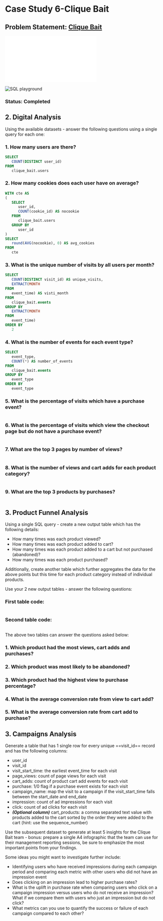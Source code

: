 # Case Study 6-Clique Bait

## Problem Statement: [Clique Bait](https://8weeksqlchallenge.com/case-study-6/)

![Schema file](SQLSchema/CaseStudy_6_Clique_Bait.sql)

![SQL playground](https://www.db-fiddle.com/f/jmnwogTsUE8hGqkZv9H7E8/17)

### Status: Completed

## 2. Digital Analysis

Using the available datasets - answer the following questions using a single query for each one:

### 1. How many users are there?

```sql
SELECT
   COUNT(DISTINCT user_id) 
FROM
   clique_bait.users
```

### 2. How many cookies does each user have on average?

```sql
WITH cte AS 
(
   SELECT
      user_id,
      COUNT(cookie_id) AS nocookie 
   FROM
      clique_bait.users 
   GROUP BY
      user_id 
)
SELECT
   round(AVG(nocookie), 0) AS avg_cookies 
FROM
   cte
```

### 3. What is the unique number of visits by all users per month?

```sql
SELECT
   COUNT(DISTINCT visit_id) AS unique_visits,
   EXTRACT(MONTH 
FROM
   event_time) AS visti_month 
FROM
   clique_bait.events 
GROUP BY
   EXTRACT(MONTH 
FROM
   event_time) 
ORDER BY
   2 
```

### 4. What is the number of events for each event type?

```sql
SELECT
   event_type,
   COUNT(*) AS number_of_events 
FROM
   clique_bait.events 
GROUP BY
   event_type 
ORDER BY
   event_type
```

### 5. What is the percentage of visits which have a purchase event?

```sql

```

### 6. What is the percentage of visits which view the checkout page but do not have a purchase event?

```sql

```

### 7. What are the top 3 pages by number of views?

```sql

```

### 8. What is the number of views and cart adds for each product category?

```sql

```

### 9. What are the top 3 products by purchases?

```sql

```

## 3. Product Funnel Analysis

Using a single SQL query - create a new output table which has the following details:

* How many times was each product viewed?
* How many times was each product added to cart?
* How many times was each product added to a cart but not purchased (abandoned)?
* How many times was each product purchased?

Additionally, create another table which further aggregates the data for the above points but this time for each product category instead of individual products.

Use your 2 new output tables - answer the following questions:

### First table code:

```sql

```

### Second table code: 

```sql

```

The above two tables can answer the questions asked below:
### 1. Which product had the most views, cart adds and purchases?
### 2. Which product was most likely to be abandoned?
### 3. Which product had the highest view to purchase percentage?
### 4. What is the average conversion rate from view to cart add?
### 5. What is the average conversion rate from cart add to purchase?

## 3. Campaigns Analysis

Generate a table that has 1 single row for every unique ==visit_id== record and has the following columns:

* user_id
* visit_id
* visit_start_time: the earliest event_time for each visit
* page_views: count of page views for each visit
* cart_adds: count of product cart add events for each visit
* purchase: 1/0 flag if a purchase event exists for each visit
* campaign_name: map the visit to a campaign if the visit_start_time falls between the start_date and end_date
* impression: count of ad impressions for each visit
* click: count of ad clicks for each visit
* ***(Optional column)*** cart_products: a comma separated text value with products added to the cart sorted by the order they were added to the cart (hint: use the sequence_number)

Use the subsequent dataset to generate at least 5 insights for the Clique Bait team - bonus: prepare a single A4 infographic that the team can use for their management reporting sessions, be sure to emphasize the most important points from your findings.

Some ideas you might want to investigate further include:

* Identifying users who have received impressions during each campaign period and comparing each metric with other users who did not have an impression event
* Does clicking on an impression lead to higher purchase rates?
* What is the uplift in purchase rate when comparing users who click on a campaign impression versus users who do not receive an impression? What if we compare them with users who just an impression but do not click?
* What metrics can you use to quantify the success or failure of each campaign compared to each other?